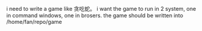 i need to write a game like 贪吃蛇。
i want the game to run in 2 system, one in command windows, one in brosers.
the game should be written into /home/fan/repo/game
